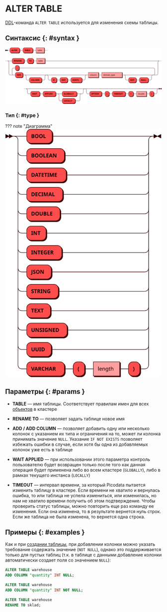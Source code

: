 # ALTER TABLE

[DDL](ddl.md)-команда `ALTER TABLE` используется для изменения схемы
таблицы.

## Синтаксис {: #syntax }

![Alter table](../../images/ebnf/alter_table.svg)

### Тип {: #type }

??? note "Диаграмма"
    ![Type](../../images/ebnf/type.svg)

## Параметры {: #params }

* **TABLE** — имя таблицы. Соответствует правилам имен для всех [объектов](object.md)
  в кластере

* **RENAME TO** — позволяет задать таблице новое имя

* **ADD / ADD COLUMN** — позволяет добавить одну или несколько колонок с
указанием их типа и ограничения на то, может ли колонка принимать
значение `NULL`. Указание `IF NOT EXISTS` позволяет избежать ошибки в
случае, если хотя бы одна из добавляемых колонок уже есть в таблице
<!--
* **RENAME / RENAME COLUMN** — позволяет переименовать указанную колонку

* **DROP / DROP COLUMN** — позволяет удалить указанную колонку или несколько колонок

* **IF EXISTS** — позволяет избежать ошибки в случае, если хотя бы
  одной из удаляемых колонок нет в кластере

* **ALTER / ALTER COLUMN** — позволяет задать для одной или нескольких
  колонок тип данных, а также снять/установить признак `NOT NULL`
-->
* **WAIT APPLIED** — при использовании этого параметра контроль
  пользователю будет возвращен только после того как данная операция
  будет применена либо во всем кластере (`GLOBALLY`), либо в рамках
  текущего инстанса (`LOCALLY`)

* **TIMEOUT** — интервал времени, за который Picodata пытается изменить
  таблицу в кластере. Если времени не хватило и вернулась ошибка, то или
  таблица не успела измениться, или изменилась, но нам не хватило времени
  получить об этом подтверждение. Чтобы проверить статус таблицы, можно
  повторить еще раз команду ее изменения. Если она изменена, то в
  результате вернется нуль строк. Если же таблица не была изменена, то
  вернется одна строка.

## Примеры {: #examples }

Как и при [создании таблицы], при добавлении колонки можно указать
требование содержать значение (`NOT NULL`), однако это поддерживается
только для пустых таблиц (т.к. в таблице с данными добавление колонки
автоматически создает поля со значением `NULL`):

```sql title="Добавление колонки к таблице с данными"
ALTER TABLE warehouse
ADD COLUMN "quantity" INT NULL;
```

```sql title="Добавление колонки к пустой таблице"
ALTER TABLE warehouse
ADD COLUMN "quantity" INT NOT NULL;
```

```sql title="Переименование таблицы"
ALTER TABLE warehouse
RENAME TO sklad;
```

[создании таблицы]: create_table.md
